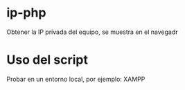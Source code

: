 # ip-php

Obtener la IP privada del equipo, se muestra en el navegadr

# Uso del script

Probar en un entorno local, por ejemplo: XAMPP 
